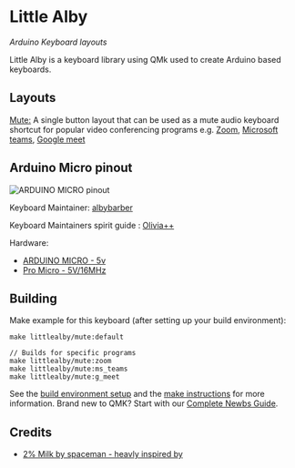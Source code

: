 # Little Alby
*Arduino Keyboard layouts*

Little Alby is a keyboard library using QMk used to create Arduino based keyboards.

## Layouts

[Mute:](keyboards/littlealby/mute)
A single button layout that can be used as a mute audio keyboard shortcut for popular video conferencing programs e.g. [Zoom](keyboards/littlealby/mute/keymaps/zoom/readme.md), [Microsoft teams](keyboards/littlealby/mute/keymaps/ms_teams/readme.md), [Google meet](keyboards/littlealby/mute/keymaps/g_meet/readme.md) 


## Arduino Micro pinout
![ARDUINO MICRO pinout](https://content.arduino.cc/assets/Pinout-Micro_latest.png)

Keyboard Maintainer: [albybarber](https://github.com/albybarber)

Keyboard Maintainers spirit guide : [Olivia++](https://github.com/TODO)

Hardware:
* [ARDUINO MICRO - 5v](https://store.arduino.cc/usa/arduino-micro)
* [Pro Micro - 5V/16MHz](https://www.sparkfun.com/products/12640)


## Building 
Make example for this keyboard (after setting up your build environment):

    make littlealby/mute:default
    
    // Builds for specific programs 
    make littlealby/mute:zoom
    make littlealby/mute:ms_teams
    make littlealby/mute:g_meet

See the [build environment setup](https://docs.qmk.fm/#/getting_started_build_tools) and the [make instructions](https://docs.qmk.fm/#/getting_started_make_guide) for more information. Brand new to QMK? Start with our [Complete Newbs Guide](https://docs.qmk.fm/#/newbs).

## Credits
+ [2% Milk by spaceman - heavly inspired by](https://github.com/qmk/qmk_firmware/tree/master/keyboards/spaceman/2_milk)
